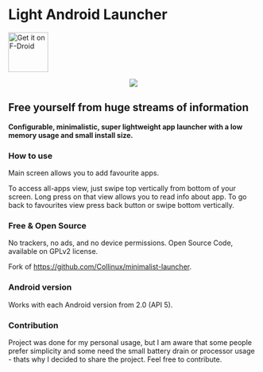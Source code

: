 # Light Android Launcher

[<img src="https://f-droid.org/badge/get-it-on.png"
     alt="Get it on F-Droid"
     height="80">](https://f-droid.org/packages/com.github.postapczuk.lalauncher/)

<p align="center">
  <img src="https://github.com/postapczuk/Light-Android-Launcher/raw/master/SCR_20190311_165639.gif" style="max-height:600px"/>
</p>

## Free yourself from huge streams of information

<p><b>Configurable, minimalistic, super lightweight app launcher with a low memory usage and small install size.</b></p>

### How to use
<p>Main screen allows you to add favourite apps.</p>
<p>To access all-apps view, just swipe top vertically from bottom of your screen. Long press on that view allows you to read info about app. To go back to favourites view press back button or swipe bottom vertically.</p>

### Free & Open Source
No trackers, no ads, and no device permissions. Open Source Code, available on GPLv2 license.

Fork of https://github.com/Collinux/minimalist-launcher.

### Android version
Works with each Android version from 2.0 (API 5).
   
### Contribution
Project was done for my personal usage, but I am aware that some people prefer simplicity and some need the small battery drain or processor usage - thats why I decided to share the project. Feel free to contribute.

